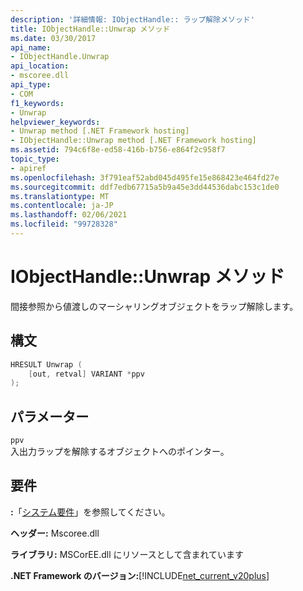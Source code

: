 ```yaml
---
description: '詳細情報: IObjectHandle:: ラップ解除メソッド'
title: IObjectHandle::Unwrap メソッド
ms.date: 03/30/2017
api_name:
- IObjectHandle.Unwrap
api_location:
- mscoree.dll
api_type:
- COM
f1_keywords:
- Unwrap
helpviewer_keywords:
- Unwrap method [.NET Framework hosting]
- IObjectHandle::Unwrap method [.NET Framework hosting]
ms.assetid: 794c6f8e-ed58-416b-b756-e864f2c958f7
topic_type:
- apiref
ms.openlocfilehash: 3f791eaf52abd045d495fe15e868423e464fd27e
ms.sourcegitcommit: ddf7edb67715a5b9a45e3dd44536dabc153c1de0
ms.translationtype: MT
ms.contentlocale: ja-JP
ms.lasthandoff: 02/06/2021
ms.locfileid: "99728328"
---
```

# <a name="iobjecthandleunwrap-method"></a>IObjectHandle::Unwrap メソッド

間接参照から値渡しのマーシャリングオブジェクトをラップ解除します。  
  
## <a name="syntax"></a>構文  
  
```cpp  
HRESULT Unwrap (  
    [out, retval] VARIANT *ppv  
);  
```  
  
## <a name="parameters"></a>パラメーター  

 `ppv`  
 入出力ラップを解除するオブジェクトへのポインター。  
  
## <a name="requirements"></a>要件  

 **:**「[システム要件](../../get-started/system-requirements.md)」を参照してください。  
  
 **ヘッダー:** Mscoree.dll  
  
 **ライブラリ:** MSCorEE.dll にリソースとして含まれています  
  
 **.NET Framework のバージョン:**[!INCLUDE[net_current_v20plus](../../../../includes/net-current-v20plus-md.md)]  
